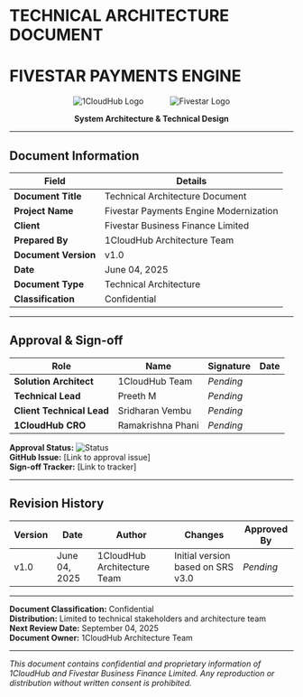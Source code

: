 # TECHNICAL ARCHITECTURE DOCUMENT

# FIVESTAR PAYMENTS ENGINE

<div align="center">

![1CloudHub Logo](https://www.1cloudhub.com/wp-content/uploads/2020/01/1CloudHub-Logo-horiz-hires-RGB-copy-1.jpg)
&nbsp;&nbsp;&nbsp;&nbsp;&nbsp;&nbsp;&nbsp;&nbsp;&nbsp;&nbsp;
![Fivestar Logo](https://fivestargroup.in/wp-content/uploads/2021/03/fivestar-logo-1.png)

**System Architecture & Technical Design**

</div>

---

## Document Information

| **Field** | **Details** |
|-----------|-------------|
| **Document Title** | Technical Architecture Document |
| **Project Name** | Fivestar Payments Engine Modernization |
| **Client** | Fivestar Business Finance Limited |
| **Prepared By** | 1CloudHub Architecture Team |
| **Document Version** | v1.0 |
| **Date** | June 04, 2025 |
| **Document Type** | Technical Architecture |
| **Classification** | Confidential |

---

## Approval & Sign-off

| **Role** | **Name** | **Signature** | **Date** |
|----------|----------|---------------|----------|
| **Solution Architect** | 1CloudHub Team | *Pending* | |
| **Technical Lead** | Preeth M | *Pending* | |
| **Client Technical Lead** | Sridharan Vembu | *Pending* | |
| **1CloudHub CRO** | Ramakrishna Phani | *Pending* | |

**Approval Status:** ![Status](https://img.shields.io/badge/Status-Draft-red)  
**GitHub Issue:** [Link to approval issue]  
**Sign-off Tracker:** [Link to tracker]

---

## Revision History

| **Version** | **Date** | **Author** | **Changes** | **Approved By** |
|-------------|----------|------------|-------------|-----------------|
| v1.0 | June 04, 2025 | 1CloudHub Architecture Team | Initial version based on SRS v3.0 | *Pending* |

---

**Document Classification:** Confidential  
**Distribution:** Limited to technical stakeholders and architecture team  
**Next Review Date:** September 04, 2025  
**Document Owner:** 1CloudHub Architecture Team

---

*This document contains confidential and proprietary information of 1CloudHub and Fivestar Business Finance Limited. Any reproduction or distribution without written consent is prohibited.*
